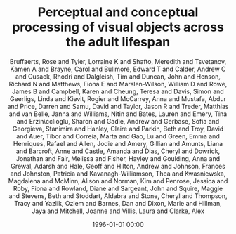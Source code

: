 ---
layout: post
title: Perceptual and conceptual processing of visual objects across the adult lifespan

date: 1996-01-01 00:00
author: Bruffaerts, Rose and Tyler, Lorraine K and Shafto, Meredith and Tsvetanov, Kamen A and Brayne, Carol and Bullmore, Edward T and Calder, Andrew C and Cusack, Rhodri and Dalgleish, Tim and Duncan, John and Henson, Richard N and Matthews, Fiona E and Marslen-Wilson, William D and Rowe, James B and Campbell, Karen and Cheung, Teresa and Davis, Simon and Geerligs, Linda and Kievit, Rogier and McCarrey, Anna and Mustafa, Abdur and Price, Darren and Samu, David and Taylor, Jason R and Treder, Matthias and van Belle, Janna and Williams, Nitin and Bates, Lauren and Emery, Tina and Erzin\cclioglu, Sharon and Gadie, Andrew and Gerbase, Sofia and Georgieva, Stanimira and Hanley, Claire and Parkin, Beth and Troy, David and Auer, Tibor and Correia, Marta and Gao, Lu and Green, Emma and Henriques, Rafael and Allen, Jodie and Amery, Gillian and Amunts, Liana and Barcroft, Anne and Castle, Amanda and Dias, Cheryl and Dowrick, Jonathan and Fair, Melissa and Fisher, Hayley and Goulding, Anna and Grewal, Adarsh and Hale, Geoff and Hilton, Andrew and Johnson, Frances and Johnston, Patricia and Kavanagh-Williamson, Thea and Kwasniewska, Magdalena and McMinn, Alison and Norman, Kim and Penrose, Jessica and Roby, Fiona and Rowland, Diane and Sargeant, John and Squire, Maggie and Stevens, Beth and Stoddart, Aldabra and Stone, Cheryl and Thompson, Tracy and Yazlik, Ozlem and Barnes, Dan and Dixon, Marie and Hillman, Jaya and Mitchell, Joanne and Villis, Laura and Clarke, Alex
journal: Scientific Reports

link: https://doi.org/10.1038/s41598-019-50254-5

year: 2019
---